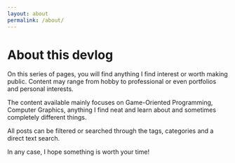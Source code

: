```yaml
---
layout: about
permalink: /about/
---
```


# About this devlog

On this series of pages, you will find anything I find interest or worth making public. Content may range from hobby to professional or even portfolios and personal interests.

The content available mainly focuses on Game-Oriented Programming, Computer Graphics, anything I find neat and learn about and sometimes completely different things.

All posts can be filtered or searched through the tags, categories and a direct text search.

In any case, I hope something is worth your time!

